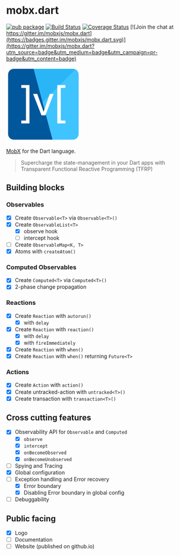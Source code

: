 # mobx.dart

[![pub package](https://img.shields.io/pub/v/mobx.svg)](https://pub.dartlang.org/packages/mobx)
[![Build Status](https://travis-ci.com/mobxjs/mobx.dart.svg?branch=master)](https://travis-ci.com/mobxjs/mobx.dart)
[![Coverage Status](https://img.shields.io/codecov/c/github/mobxjs/mobx.dart/master.svg)](https://codecov.io/gh/mobxjs/mobx.dart)
[![Join the chat at https://gitter.im/mobxjs/mobx.dart](https://badges.gitter.im/mobxjs/mobx.dart.svg)](https://gitter.im/mobxjs/mobx.dart?utm_source=badge&utm_medium=badge&utm_campaign=pr-badge&utm_content=badge)

![](mobx/doc/mobx.png)

[MobX](https://github.com/mobxjs/mobx) for the Dart language.

> Supercharge the state-management in your Dart apps with Transparent Functional Reactive Programming (TFRP)

## Building blocks

### Observables

- [x] Create `Observable<T>` via `Observable<T>()`
- [x] Create `ObservableList<T>`
  - [x] observe hook
  - [ ] intercept hook
- [ ] Create `ObservableMap<K, T>`
- [x] Atoms with `createAtom()`

### Computed Observables

- [x] Create `Computed<T>` via `Computed<T>()`
- [x] 2-phase change propagation

### Reactions

- [x] Create `Reaction` with `autorun()`
  - [x] with `delay`
- [x] Create `Reaction` with `reaction()`
  - [x] with `delay`
  - [x] with `fireImmediately`
- [x] Create `Reaction` with `when()`
- [x] Create `Reaction` with `when()` returning `Future<T>`

### Actions

- [x] Create `Action` with `action()`
- [x] Create untracked-action with `untracked<T>()`
- [x] Create transaction with `transaction<T>()`

## Cross cutting features

- [x] Observability API for `Observable` and `Computed`
  - [x] `observe`
  - [x] `intercept`
  - [x] `onBecomeObserved`
  - [x] `onBecomeUnobserved`
- [ ] Spying and Tracing
- [x] Global configuration
- [ ] Exception handling and Error recovery
  - [x] Error boundary
  - [x] Disabling Error boundary in global config
- [ ] Debuggability

## Public facing

- [x] Logo
- [ ] Documentation
- [ ] Website (published on github.io)
